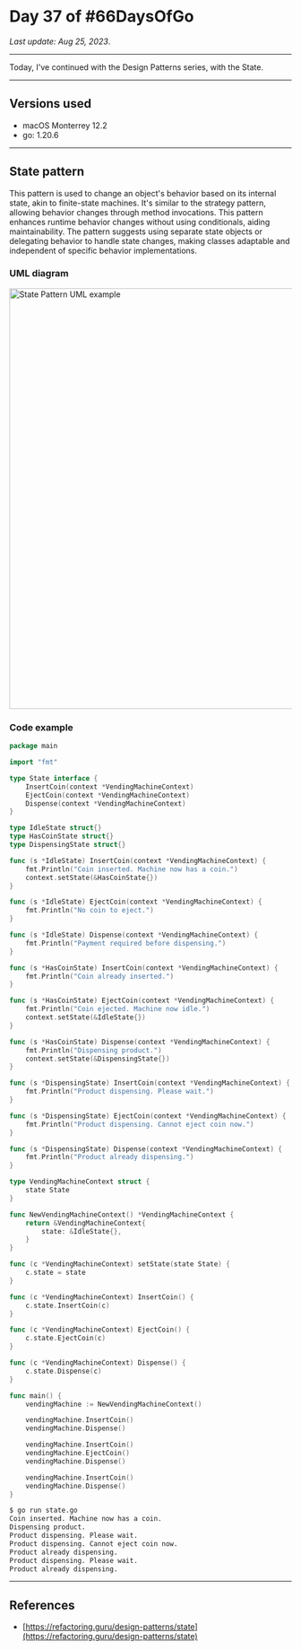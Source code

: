 # Day 37 of #66DaysOfGo

_Last update:  Aug 25, 2023_.

---

Today, I've continued with the Design Patterns series, with the State.

---

## Versions used

- macOS Monterrey 12.2
- go: 1.20.6

---

## State pattern

This pattern is used to change an object's behavior based on its internal state, akin to finite-state machines. It's similar to the strategy pattern, allowing behavior changes through method invocations. This pattern enhances runtime behavior changes without using conditionals, aiding maintainability. The pattern suggests using separate state objects or delegating behavior to handle state changes, making classes adaptable and independent of specific behavior implementations.

### UML diagram

<img src="https://refactoring.guru/images/patterns/diagrams/state/structure-en-2x.png" alt="State Pattern UML example" width="750"/>

### Code example

```go
package main

import "fmt"

type State interface {
    InsertCoin(context *VendingMachineContext)
    EjectCoin(context *VendingMachineContext)
    Dispense(context *VendingMachineContext)
}

type IdleState struct{}
type HasCoinState struct{}
type DispensingState struct{}

func (s *IdleState) InsertCoin(context *VendingMachineContext) {
    fmt.Println("Coin inserted. Machine now has a coin.")
    context.setState(&HasCoinState{})
}

func (s *IdleState) EjectCoin(context *VendingMachineContext) {
    fmt.Println("No coin to eject.")
}

func (s *IdleState) Dispense(context *VendingMachineContext) {
    fmt.Println("Payment required before dispensing.")
}

func (s *HasCoinState) InsertCoin(context *VendingMachineContext) {
    fmt.Println("Coin already inserted.")
}

func (s *HasCoinState) EjectCoin(context *VendingMachineContext) {
    fmt.Println("Coin ejected. Machine now idle.")
    context.setState(&IdleState{})
}

func (s *HasCoinState) Dispense(context *VendingMachineContext) {
    fmt.Println("Dispensing product.")
    context.setState(&DispensingState{})
}

func (s *DispensingState) InsertCoin(context *VendingMachineContext) {
    fmt.Println("Product dispensing. Please wait.")
}

func (s *DispensingState) EjectCoin(context *VendingMachineContext) {
    fmt.Println("Product dispensing. Cannot eject coin now.")
}

func (s *DispensingState) Dispense(context *VendingMachineContext) {
    fmt.Println("Product already dispensing.")
}

type VendingMachineContext struct {
    state State
}

func NewVendingMachineContext() *VendingMachineContext {
    return &VendingMachineContext{
        state: &IdleState{},
    }
}

func (c *VendingMachineContext) setState(state State) {
    c.state = state
}

func (c *VendingMachineContext) InsertCoin() {
    c.state.InsertCoin(c)
}

func (c *VendingMachineContext) EjectCoin() {
    c.state.EjectCoin(c)
}

func (c *VendingMachineContext) Dispense() {
    c.state.Dispense(c)
}

func main() {
    vendingMachine := NewVendingMachineContext()

    vendingMachine.InsertCoin()
    vendingMachine.Dispense()

    vendingMachine.InsertCoin()
    vendingMachine.EjectCoin()
    vendingMachine.Dispense()

    vendingMachine.InsertCoin()
    vendingMachine.Dispense()
}
```

```bash
$ go run state.go
Coin inserted. Machine now has a coin.
Dispensing product.
Product dispensing. Please wait.
Product dispensing. Cannot eject coin now.
Product already dispensing.
Product dispensing. Please wait.
Product already dispensing.
```

---

## References

- [https://refactoring.guru/design-patterns/state](https://refactoring.guru/design-patterns/state)
